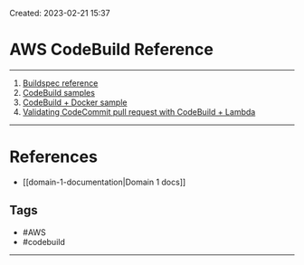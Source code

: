 Created: 2023-02-21 15:37
# AWS CodeBuild Reference
---
1. [Buildspec reference](https://docs.aws.amazon.com/codebuild/latest/userguide/build-spec-ref.html)
2. [CodeBuild samples](https://docs.aws.amazon.com/codebuild/latest/userguide/samples.html)
3. [CodeBuild + Docker sample](https://docs.aws.amazon.com/codebuild/latest/userguide/sample-docker.html)
4. [Validating CodeCommit pull request with CodeBuild + Lambda](https://aws.amazon.com/blogs/devops/validating-aws-codecommit-pull-requests-with-aws-codebuild-and-aws-lambda/)

---
# References
- [[domain-1-documentation|Domain 1 docs]]

## Tags
- #AWS 
- #codebuild
---